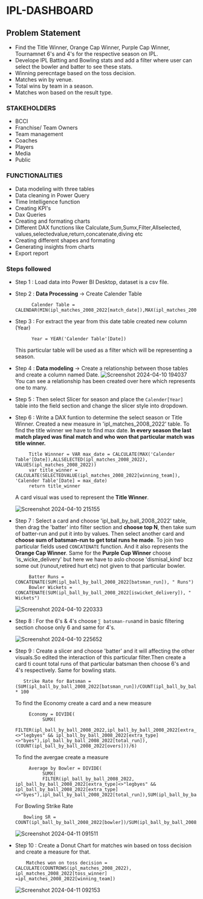 # IPL-DASHBOARD


## Problem Statement

- Find the Title Winner, Orange Cap Winner, Purple Cap Winner, Tournamnet 6's and 4's for the respective season on IPL.
- Develope IPL Batting and Bowling stats and add a filter where user can select the bowler and batter to see these stats.
- Winning perecntage based on the toss decision.
- Matches win by venue.
- Total wins by team in a season.
- Matches won based on the result type.


### STAKEHOLDERS
- BCCI
- Franchise/ Team Owners
- Team management
- Coaches
- Players
- Media 
- Public

### FUNCTIONALITIES
- Data modeling with three tables
- Data cleaning in Power Query
- Time Intelligence function 
- Creating KPI's 
- Dax Queries
- Creating and formating charts
- Different DAX functions like Calculate,Sum,Sumx,Filter,Allselected,
  values,selectedvalue,return,concatenate,diving etc
- Creating different shapes and formating
- Generating insights from charts
- Export report

### Steps followed 

- Step 1 : Load data into Power BI Desktop, dataset is a csv file.
- Step 2 : **Data Processing** -> Create Calender Table 
           
            Calender Table = CALENDAR(MIN(ipl_matches_2008_2022[match_date]),MAX(ipl_matches_2008_2022[match_date]))

- Step 3 : For extract the year from this date table created new column (Year)

            Year = YEAR('Calender Table'[Date])
   This particular table will be used as a filter which will be representing a season.
- Step 4 : **Data modeling** -> Create a relationship between those tables and create a column named Date.
        ![Screenshot 2024-04-10 194037](https://github.com/principie/IPL-Dashboard/assets/93659513/71863c62-f580-4232-8029-da96c01d21d5)
        You can see a relationship has been created over here which represents one to many.
- Step 5 :  Then select Slicer for season and place the `Calender[Year]` table into the field section and change the slicer style into dropdown. 
- Step 6 : Write a DAX funtion to determine the select season or Title Winner. Created a new measure in 'ipl_matches_2008_2022' table. To find the title winner we have to find max date. **In every season the last match played was final match and who won that particular match was title winner.**

           
           Title Winnner = VAR max_date = CALCULATE(MAX('Calender Table'[Date]),ALLSELECTED(ipl_matches_2008_2022), VALUES(ipl_matches_2008_2022))
           var title_winner = CALCULATE(SELECTEDVALUE(ipl_matches_2008_2022[winning_team]), 'Calender Table'[Date] = max_date)
           return title_winner
  A card visual was used to represent the **Title Winner**.

  ![Screenshot 2024-04-10 215155](https://github.com/principie/IPL-Dashboard/assets/93659513/63313b72-436f-4011-a5f6-1c658a846aca)
- Step 7 : Select a card and choose 'ipl_ball_by_ball_2008_2022' table, then drag the 'batter' into filter section and **choose top N**, then take sum of batter-run and put it into by values. Then select another card and **choose sum of batsman-run to get total runs he made**. To join two particular fields used `CONCATENATE` function. And it also represents the **Orange Cap Winner**. Same for the **Purple Cup Winner** choose 'is_wicke_delivery' but here we have to aslo choose 'dismisal_kind' bcz some out (runout,retired hurt etc) not given to that particular bowler.  
           
           Batter Runs = CONCATENATE(SUM(ipl_ball_by_ball_2008_2022[batsman_run]), " Runs")
           Bowler Wickets = CONCATENATE(SUM(ipl_ball_by_ball_2008_2022[iswicket_delivery]), " Wickets")




     ![Screenshot 2024-04-10 220333](https://github.com/principie/IPL-Dashboard/assets/93659513/6721da1e-c023-4d48-a53f-3fabbc5f412c)
- Step 8 : For the 6's & 4's choose `∑ batsman-run`and in basic filtering section choose only 6 and same for 4's.

     ![Screenshot 2024-04-10 225652](https://github.com/principie/IPL-Dashboard/assets/93659513/4472533f-9600-4439-955b-2c511829471d)

- Step 9 : Create a slicer and choose 'batter' and it will affecting the other visuals.So edited the interaction of this particular filter.Then create a card ti count total runs of that particular batsman then choose 6's and 4's respectively. Same for bowling stats.
         
         Strike Rate for Batsman = (SUM(ipl_ball_by_ball_2008_2022[batsman_run])/COUNT(ipl_ball_by_ball_2008_2022[ball_number])) * 100

  To find the Economy create a card and a new measure
              
           Economy = DIVIDE(
                SUMX(
                FILTER(ipl_ball_by_ball_2008_2022,ipl_ball_by_ball_2008_2022[extra_type]<>"legbyes" && ipl_ball_by_ball_2008_2022[extra_type]<>"byes"),ipl_ball_by_ball_2008_2022[total_run]),(COUNT(ipl_ball_by_ball_2008_2022[overs]))/6)     

  To find the avergae create a measure

           Average by Bowler = DIVIDE(
                SUMX(
                FILTER(ipl_ball_by_ball_2008_2022, ipl_ball_by_ball_2008_2022[extra_type]<>"legbyes" && ipl_ball_by_ball_2008_2022[extra_type]<>"byes"),ipl_ball_by_ball_2008_2022[total_run]),SUM(ipl_ball_by_ball_2008_2022[iswicket_delivery])) 

   For Bowling Strike Rate 

         Bowling SR = COUNT(ipl_ball_by_ball_2008_2022[bowler])/SUM(ipl_ball_by_ball_2008_2022[iswicket_delivery]) 

  ![Screenshot 2024-04-11 091511](https://github.com/principie/IPL-Dashboard/assets/93659513/880ef89a-4554-48f5-9cd7-869e3e2e9a65)

- Step 10 : Create a Donut Chart for matches win based on toss decision and create a measure for that.

          Matches won on toss decision = CALCULATE(COUNTROWS(ipl_matches_2008_2022), ipl_matches_2008_2022[toss_winner] =ipl_matches_2008_2022[winning_team])

  ![Screenshot 2024-04-11 092153](https://github.com/principie/IPL-Dashboard/assets/93659513/9e07db54-0132-4e42-990f-2e9597d6ad7f)
